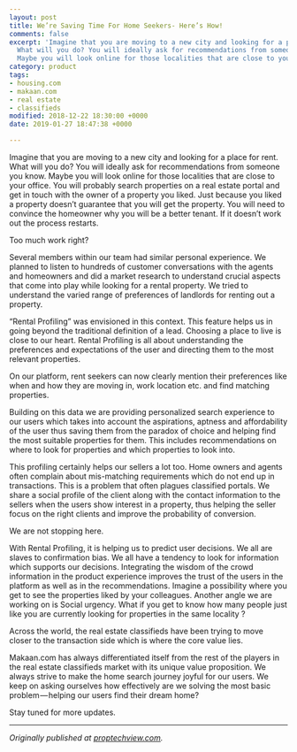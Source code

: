 ```yaml
---
layout: post
title: We’re Saving Time For Home Seekers- Here’s How!
comments: false
excerpt: 'Imagine that you are moving to a new city and looking for a place for rent.
  What will you do? You will ideally ask for recommendations from someone you know.
  Maybe you will look online for those localities that are close to your office. '
category: product
tags:
- housing.com
- makaan.com
- real estate
- classifieds
modified: 2018-12-22 18:30:00 +0000
date: 2019-01-27 18:47:38 +0000

---
```

Imagine that you are moving to a new city and looking for a place for rent. What will you do? You will ideally ask for recommendations from someone you know. Maybe you will look online for those localities that are close to your office. You will probably search properties on a real estate portal and get in touch with the owner of a property you liked. Just because you liked a property doesn’t guarantee that you will get the property. You will need to convince the homeowner why you will be a better tenant. If it doesn’t work out the process restarts.

Too much work right?

Several members within our team had similar personal experience. We planned to listen to hundreds of customer conversations with the agents and homeowners and did a market research to understand crucial aspects that come into play while looking for a rental property. We tried to understand the varied range of preferences of landlords for renting out a property.

“Rental Profiling” was envisioned in this context. This feature helps us in going beyond the traditional definition of a lead. Choosing a place to live is close to our heart. Rental Profiling is all about understanding the preferences and expectations of the user and directing them to the most relevant properties.

On our platform, rent seekers can now clearly mention their preferences like when and how they are moving in, work location etc. and find matching properties.

Building on this data we are providing personalized search experience to our users which takes into account the aspirations, aptness and affordability of the user thus saving them from the paradox of choice and helping find the most suitable properties for them. This includes recommendations on where to look for properties and which properties to look into.

This profiling certainly helps our sellers a lot too. Home owners and agents often complain about mis-matching requirements which do not end up in transactions. This is a problem that often plagues classified portals. We share a social profile of the client along with the contact information to the sellers when the users show interest in a property, thus helping the seller focus on the right clients and improve the probability of conversion.

We are not stopping here.

With Rental Profiling, it is helping us to predict user decisions. We all are slaves to confirmation bias. We all have a tendency to look for information which supports our decisions. Integrating the wisdom of the crowd information in the product experience improves the trust of the users in the platform as well as in the recommendations. Imagine a possibility where you get to see the properties liked by your colleagues. Another angle we are working on is Social urgency. What if you get to know how many people just like you are currently looking for properties in the same locality ?

Across the world, the real estate classifieds have been trying to move closer to the transaction side which is where the core value lies.

Makaan.com has always differentiated itself from the rest of the players in the real estate classifieds market with its unique value proposition. We always strive to make the home search journey joyful for our users. We keep on asking ourselves how effectively are we solving the most basic problem — helping our users find their dream home?

Stay tuned for more updates.

***

_Originally published at_ [_proptechview.com_](https://proptechview.com/were-saving-time-for-home-seekers-heres-how/)_._